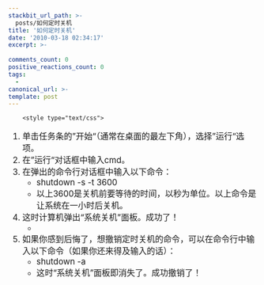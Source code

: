 ```yaml
---
stackbit_url_path: >-
  posts/如何定时关机
title: '如何定时关机'
date: '2010-03-18 02:34:17'
excerpt: >-
  
comments_count: 0
positive_reactions_count: 0
tags: 
  - 
canonical_url: >-
template: post
---
```


        <style type="text/css">
<!--
li {
	line-height: 2em;
}
-->
</style>
<div style="text-indent: 2em; font-size: larger;">
<ol style="text-indent: 0;">
    <li>单击任务条的”开始“（通常在桌面的最左下角），选择”运行“选项。</li>
    <li>在”运行“对话框中输入cmd。</li>
    <li>在弹出的命令行对话框中输入以下命令：
    <ul style="text-indent: 0;">
        <li>shutdown -s -t 3600</li>
        <li>以上3600是关机前要等待的时间，以秒为单位。以上命令是让系统在一小时后关机。</li>
    </ul>
    </li>
    <li>这时计算机弹出“系统关机”面板。成功了！
    <ul style="text-indent: 0;">
        <li><img alt="" title="" src="http://www.myfootprints.cn/OldWeb/blog/upload/201003180939370670.jpg"></li>
    </ul>
    </li>
    <li>如果你感到后悔了，想撤销定时关机的命令，可以在命令行中输入以下命令（如果你还来得及输入的话）：
    <ul style="text-indent: 0;">
        <li>shutdown -a</li>
        <li>这时“系统关机”面板即消失了。成功撤销了！</li>
    </ul>
    </li>
</ol>
</div>
      